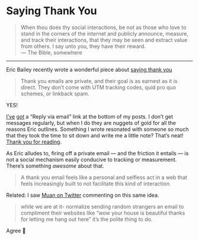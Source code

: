 # Saying Thank You

> When thou does thy social interactions, be not as those who love to stand in the corners of the internet and publicly announce, measure, and track their interactions, that they may be seen and extract value from others. I say unto you, they have their reward.  
— The Bible, somewhere

---

Eric Bailey recently wrote a wonderful piece about [saying thank you](https://ericwbailey.design/writing/saying-thank-you/)

> Thank you emails are private, and their goal is as earnest as it is direct. They don’t come with UTM tracking codes, quid pro quo schemes, or linkback spam.

YES!

[I’ve](https://blog.jim-nielsen.com/2021/hide-my-mailto-email/) [got](https://blog.jim-nielsen.com/2020/email-replies-in-rss/) a “Reply via email” link at the bottom of my posts. I don’t get messages regularly, but when I do they are nuggets of gold for all the reasons Eric outlines. Something I wrote resonated with someone so much that they took the time to sit down and write me a little note? That’s neat! [Thank you for reading](/2021/thank-you-for-reading/).

As Eric alludes to, firing off a private email — and the friction it entails — is not a social mechanism easily conducive to tracking or measurement. There’s something _awesome_ about that.

> A thank you email feels like a personal and selfless act in a web that feels increasingly built to not facilitate this kind of interaction. 

Related: I saw [Muan on Twitter](https://twitter.com/muanchiou/status/1552589989401178114) commenting on this same idea.

> while we are at it- normalize sending random strangers an email to compliment their websites like “wow your house is beautiful thanks for letting me hang out here” it’s the polite thing to do.

Agree 💯